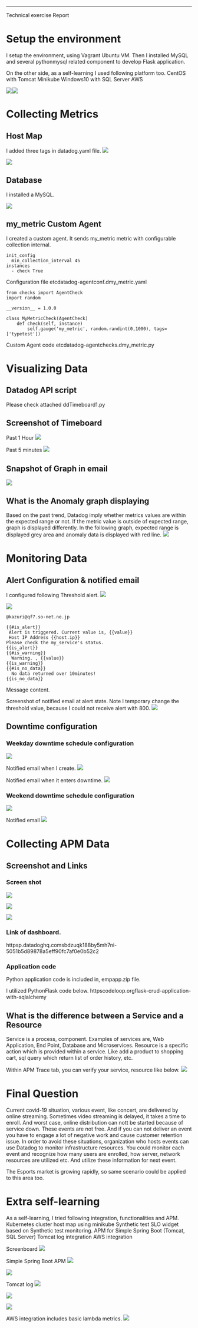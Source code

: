                          
-------------------------
                         
Technical exercise Report
                         










#
# Setup the environment

I setup the environment, using Vagrant Ubuntu VM.
Then I installed MySQL and several pythonmysql related component to develop Flask application.

On the other side, as a self-learning I used following platform too.
   CentOS with Tomcat
   Minikube
   Windows10 with SQL Server
   AWS

![](mediaimage1.png)![](mediaimage2.png)



# Collecting Metrics
## Host Map
I added three tags in datadog.yaml file.
![](mediaimage3.png)

![](mediaimage4.png)

## Database

I installed a MySQL.

![](mediaimage5.png)



## my_metric Custom Agent

I created a custom agent.
It sends my_metric metric with configurable collection internal.


```
init_config
  min_collection_interval 45
instances
  - check True
```
Configuration file etcdatadog-agentconf.dmy_metric.yaml







```
from checks import AgentCheck
import random

__version__ = 1.0.0

class MyMetricCheck(AgentCheck)
    def check(self, instance)
        self.gauge('my_metric', random.randint(0,1000), tags=['typetest'])
```
Custom Agent code etcdatadog-agentchecks.dmy_metric.py










# Visualizing Data
## Datadog API script
Please check attached ddTimeboard1.py

## Screenshot of Timeboard
Past 1 Hour
![](mediaimage6.png)

Past 5 minutes
![](mediaimage7.png)

## Snapshot of Graph in email
![](mediaimage8.png)

## What is the Anomaly graph displaying
Based on the past trend, Datadog imply whether metrics values are within the expected range or not. If the metric value is outside of expected range, graph is displayed differently.
In the following graph, expected range is displayed grey area and anomaly data is displayed with red line.
![](mediaimage9.png)







# Monitoring Data
## Alert Configuration &amp; notified email

I configured following Threshold alert.
![](mediaimage10.png)








![](mediaimage11.png)


```
@kazuri@qf7.so-net.ne.jp

{{#is_alert}}
 Alert is triggered. Current value is, {{value}}
 Host IP Address {{host.ip}}
Please check the my_service's status.
{{is_alert}}
{{#is_warning}}
  Warning. , {{value}}
{{is_warning}}
{{#is_no_data}}
  No data returned over 10minutes!
{{is_no_data}}

```
Message content.


















Screenshot of notified email at alert state.
Note I temporary change the threshold value, because I could not receive alert with 800.
![](mediaimage12.png)







## Downtime configuration
### Weekday downtime schedule configuration
![](mediaimage13.png)




Notified email when I create.
![](mediaimage14.png)

Notified email when it enters downtime.
![](mediaimage15.png)



### Weekend downtime schedule configuration
![](mediaimage16.png)







Notified email
![](mediaimage17.png)


# Collecting APM Data
## Screenshot and Links
### Screen shot
![](mediaimage18.png)

![](mediaimage19.png)

![](mediaimage20.png)

### Link of dashboard.
httpsp.datadoghq.comsbdzuqk188by5mh7ni-5051b5d89878a5eff90fc7af0e0b52c2

### Application code
Python application code is included in, empapp.zip file.

I utilized PythonFlask code below.
httpscodeloop.orgflask-crud-application-with-sqlalchemy


## What is the difference between a Service and a Resource
Service is a process, component. Examples of services are, Web Application, End Point, Database and Microservices.
Resource is a specific action which is provided within a service.
Like add a product to shopping cart, sql query which return list of order history, etc.

Within APM Trace tab, you can verify your service, resource like below.
![](mediaimage21.png)




# Final Question

Current covid-19 situation, various event, like concert, are delivered by online streaming.
Sometimes video streaming is delayed, it takes a time to enroll. And worst case, online distribution can nott be started because of service down.
These events are not free. And if you can not deliver an event you have to engage a lot of negative work and cause customer retention issue.
In order to avoid these situations, organization who hosts events can use Datadog to monitor infrastructure resources.
You could monitor each event and recognize how many users are enrolled, how server, network resources are utilized etc. And utilize these information for next event.

The Esports market is growing rapidly, so same scenario could be applied to this area too.








# Extra self-learning

As a self-learning, I tried following integration, functionalities and APM.
   Kubernetes cluster host map using minikube
   Synthetic test
   SLO widget based on Synthetic test monitoring.
   APM for Simple Spring Boot (Tomcat, SQL Server)
   Tomcat log integration
   AWS integration

Screenboard
![](mediaimage22.png)












Simple Spring Boot APM
![](mediaimage23.png)

![](mediaimage24.png)






Tomcat log
![](mediaimage25.png)


![](mediaimage26.png)


![](mediaimage27.png)


AWS integration includes basic lambda metrics.
![](mediaimage28.png)
